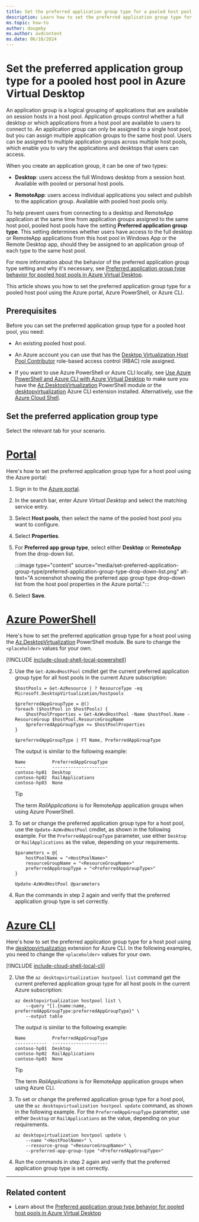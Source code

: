 ```yaml
---
title: Set the preferred application group type for a pooled host pool in Azure Virtual Desktop
description: Learn how to set the preferred application group type for a pooled host pool.
ms.topic: how-to
author: dougeby
ms.author: avdcontent
ms.date: 06/10/2024
---
```


# Set the preferred application group type for a pooled host pool in Azure Virtual Desktop

An application group is a logical grouping of applications that are available on session hosts in a host pool. Application groups control whether a full desktop or which applications from a host pool are available to users to connect to. An application group can only be assigned to a single host pool, but you can assign multiple application groups to the same host pool. Users can be assigned to multiple application groups across multiple host pools, which enable you to vary the applications and desktops that users can access.

When you create an application group, it can be one of two types:

- **Desktop**: users access the full Windows desktop from a session host. Available with pooled or personal host pools.

- **RemoteApp**: users access individual applications you select and publish to the application group. Available with pooled host pools only.

To help prevent users from connecting to a desktop and RemoteApp application at the same time from application groups assigned to the same host pool, pooled host pools have the setting **Preferred application group type**. This setting determines whether users have access to the full desktop or RemoteApp applications from this host pool in Windows App or the Remote Desktop app, should they be assigned to an application group of each type to the same host pool.

For more information about the behavior of the preferred application group type setting and why it's necessary, see [Preferred application group type behavior for pooled host pools in Azure Virtual Desktop](preferred-application-group-type.md).

This article shows you how to set the preferred application group type for a pooled host pool using the Azure portal, Azure PowerShell, or Azure CLI.

## Prerequisites

Before you can set the preferred application group type for a pooled host pool, you need:

- An existing pooled host pool.

- An Azure account you can use that has the [Desktop Virtualization Host Pool Contributor](rbac.md#desktop-virtualization-host-pool-contributor) role-based access control (RBAC) role assigned.

- If you want to use Azure PowerShell or Azure CLI locally, see [Use Azure PowerShell and Azure CLI with Azure Virtual Desktop](cli-powershell.md) to make sure you have the [Az.DesktopVirtualization](/powershell/module/az.desktopvirtualization) PowerShell module or the [desktopvirtualization](/cli/azure/desktopvirtualization) Azure CLI extension installed. Alternatively, use the [Azure Cloud Shell](../cloud-shell/overview.md).

## Set the preferred application group type

Select the relevant tab for your scenario.

# [Portal](#tab/portal)

Here's how to set the preferred application group type for a host pool using the Azure portal:

1. Sign in to the [Azure portal](https://portal.azure.com/).

1. In the search bar, enter *Azure Virtual Desktop* and select the matching service entry.

1. Select **Host pools**, then select the name of the pooled host pool you want to configure.

1. Select **Properties**.

1. For **Preferred app group type**, select either **Desktop** or **RemoteApp** from the drop-down list.

   :::image type="content" source="media/set-preferred-application-group-type/preferred-application-group-type-drop-down-list.png" alt-text="A screenshot showing the preferred app group type drop-down list from the host pool properties in the Azure portal.":::

1. Select **Save**.

# [Azure PowerShell](#tab/powershell)

Here's how to set the preferred application group type for a host pool using the [Az.DesktopVirtualization](/powershell/module/az.desktopvirtualization) PowerShell module. Be sure to change the `<placeholder>` values for your own.

[!INCLUDE [include-cloud-shell-local-powershell](includes/include-cloud-shell-local-powershell.md)]

2. Use the `Get-AzWvdHostPool` cmdlet get the current preferred application group type for all host pools in the current Azure subscription:

   ```azurepowershell
   $hostPools = Get-AzResource | ? ResourceType -eq Microsoft.DesktopVirtualization/hostpools

   $preferredAppGroupType = @()
   foreach ($hostPool in $hostPools) {
       $hostPoolProperties = Get-AzWvdHostPool -Name $hostPool.Name -ResourceGroup $hostPool.ResourceGroupName
       $preferredAppGroupType += $hostPoolProperties
   }

   $preferredAppGroupType | FT Name, PreferredAppGroupType
   ```

   The output is similar to the following example:

   ```output
   Name          PreferredAppGroupType
   ----          ---------------------
   contoso-hp01  Desktop
   contoso-hp02  RailApplications
   contoso-hp03  None
   ```

   > [!TIP]
   > The term *RailApplications* is for RemoteApp application groups when using Azure PowerShell.

3. To set or change the preferred application group type for a host pool, use the `Update-AzWvdHostPool` cmdlet, as shown in the following example. For the `PreferredAppGroupType` parameter, use either `Desktop` or `RailApplications` as the value, depending on your requirements.

   ```azurepowershell
   $parameters = @{
       hostPoolName = "<HostPoolName>"
       resourceGroupName = "<ResourceGroupName>"
       preferredAppGroupType = "<PreferredAppGroupType>"
   }

   Update-AzWvdHostPool @parameters
   ```

4. Run the commands in step 2 again and verify that the preferred application group type is set correctly.

# [Azure CLI](#tab/cli)

Here's how to set the preferred application group type for a host pool using the [desktopvirtualization](/cli/azure/desktopvirtualization) extension for Azure CLI. In the following examples, you need to change the `<placeholder>` values for your own.

[!INCLUDE [include-cloud-shell-local-cli](includes/include-cloud-shell-local-cli.md)]

2. Use the `az desktopvirtualization hostpool list` command get the current preferred application group type for all host pools in the current Azure subscription:

   ```azurecli
   az desktopvirtualization hostpool list \
       --query "[].{name:name, preferredAppGroupType:preferredAppGroupType}" \
       --output table
   ```

   The output is similar to the following example:

   ```output
   Name          PreferredAppGroupType
   ------------  ---------------------
   contoso-hp01  Desktop
   contoso-hp02  RailApplications
   contoso-hp03  None
   ```

   > [!TIP]
   > The term *RailApplications* is for RemoteApp application groups when using Azure CLI.

3. To set or change the preferred application group type for a host pool, use the `az desktopvirtualization hostpool update` command, as shown in the following example. For the `PreferredAppGroupType` parameter, use either `Desktop` or `RailApplications` as the value, depending on your requirements.

   ```azurecli
   az desktopvirtualization hostpool update \
       --name "<HostPoolName>" \
       --resource-group "<ResourceGroupName>" \
       --preferred-app-group-type "<PreferredAppGroupType>"
   ```

4. Run the commands in step 2 again and verify that the preferred application group type is set correctly.

---

## Related content

- Learn about the [Preferred application group type behavior for pooled host pools in Azure Virtual Desktop](preferred-application-group-type.md)
